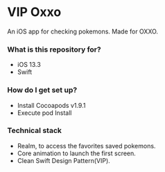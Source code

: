 # VIP Oxxo #

An iOS app for checking pokemons. Made for OXXO. 

### What is this repository for? ###

* iOS 13.3
* Swift 

### How do I get set up? ###

* Install Cocoapods v1.9.1
* Execute pod Install


### Technical stack ###

* Realm, to access the favorites saved pokemons.
* Core animation to launch the first screen.
* Clean Swift Design Pattern(VIP).

